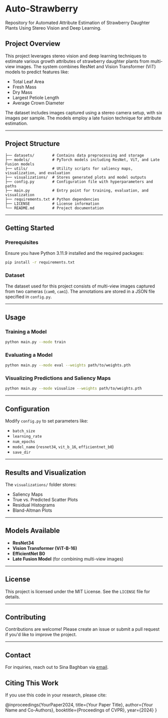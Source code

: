 # Auto-Strawberry

Repository for Automated Attribute Estimation of Strawberry Daughter Plants Using Stereo Vision and Deep Learning.

## Project Overview
This project leverages stereo vision and deep learning techniques to estimate various growth attributes of strawberry daughter plants from multi-view images. The system combines ResNet and Vision Transformer (ViT) models to predict features like:
- Total Leaf Area
- Fresh Mass
- Dry Mass
- Largest Petiole Length
- Average Crown Diameter

The dataset includes images captured using a stereo camera setup, with six images per sample. The models employ a late fusion technique for attribute estimation.

---

## Project Structure
```plaintext
├── datasets/        # Contains data preprocessing and storage
├── models/          # PyTorch models including ResNet, ViT, and Late Fusion models
├── utils/           # Utility scripts for saliency maps, visualization, and evaluation
├── visualizations/  # Stores generated plots and model outputs
├── config.py        # Configuration file with hyperparameters and paths
├── main.py          # Entry point for training, evaluation, and visualization
├── requirements.txt # Python dependencies
├── LICENSE          # License information
└── README.md        # Project documentation
```

---

## Getting Started

### Prerequisites
Ensure you have Python 3.11.9 installed and the required packages:
```bash
pip install -r requirements.txt
```

### Dataset
The dataset used for this project consists of multi-view images captured from two cameras (`cam0`, `cam1`). The annotations are stored in a JSON file specified in `config.py`.

---

## Usage

### Training a Model
```bash
python main.py --mode train
```

### Evaluating a Model
```bash
python main.py --mode eval --weights path/to/weights.pth
```

### Visualizing Predictions and Saliency Maps
```bash
python main.py --mode visualize --weights path/to/weights.pth
```

---

## Configuration
Modify `config.py` to set parameters like:
- `batch_size`
- `learning_rate`
- `num_epochs`
- `model_name` (`resnet34`, `vit_b_16`, `efficientnet_b0`)
- `save_dir`

---

## Results and Visualization
The `visualizations/` folder stores:
- Saliency Maps
- True vs. Predicted Scatter Plots
- Residual Histograms
- Bland-Altman Plots

---

## Models Available
- **ResNet34**
- **Vision Transformer (ViT-B-16)**
- **EfficientNet B0**
- **Late Fusion Model** (for combining multi-view images)

---

## License
This project is licensed under the MIT License. See the `LICENSE` file for details.

---

## Contributing
Contributions are welcome! Please create an issue or submit a pull request if you'd like to improve the project.

---

## Contact
For inquiries, reach out to Sina Baghban via [email](mailto:your_email@example.com).



## Citing This Work
If you use this code in your research, please cite:

@inproceedings{YourPaper2024, title={Your Paper Title}, author={Your Name and Co-Authors}, booktitle={Proceedings of CVPR}, year={2024} }
